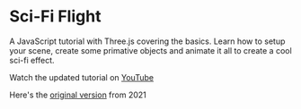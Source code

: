 # Sci-Fi Flight

A JavaScript tutorial with Three.js covering the basics. Learn how to setup your scene, create some primative objects and animate it all to create a cool sci-fi effect.

Watch the updated tutorial on [YouTube](https://youtu.be/BQ-ML0ewaGU)

Here's the [original version](https://youtu.be/KwSSpRYmQUk) from 2021

